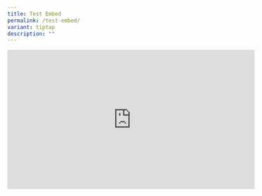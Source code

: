 ```yaml
---
title: Test Embed
permalink: /test-embed/
variant: tiptap
description: ""
---
```

<div class="iframe-wrapper">
<iframe height="315" width="560" allowfullscreen="true" frameborder="0" src="https://www.youtube.com/embed/ijG-AM2hjvQ?si=Id8zm8mQREttG2BJ"></iframe>
</div>
<p></p>
